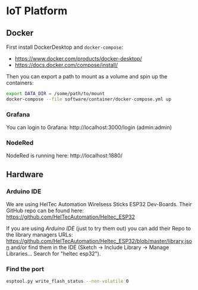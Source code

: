 # IoT Platform

## Docker

First install DockerDesktop and `docker-compose`:
* https://www.docker.com/products/docker-desktop/
* https://docs.docker.com/compose/install/

Then you can export a path to mount as a volume and spin up the containers:

```sh
export DATA_DIR = /some/path/to/mount
docker-compose --file software/container/docker-compose.yml up
```

### Grafana

You can login to Grafana: http://localhost:3000/login (admin:admin)

### NodeRed

NodeRed is running here: http://localhost:1880/

## Hardware

### Arduino IDE
We are using HelTec Automation Wirelsess Sticks ESP32 Dev-Boards. Their GitHub repo can be found here: https://github.com/HelTecAutomation/Heltec_ESP32

If you are using _Arduino IDE_ (just to try them out) you can add their Repo to the library managers URLs: https://github.com/HelTecAutomation/Heltec_ESP32/blob/master/library.json and/or find them in the IDE (Sketch -> Include Library -> Manage Libraries... Search for "heltec esp32").

### Find the port

```sh
esptool.py write_flash_status --non-volatile 0
```



